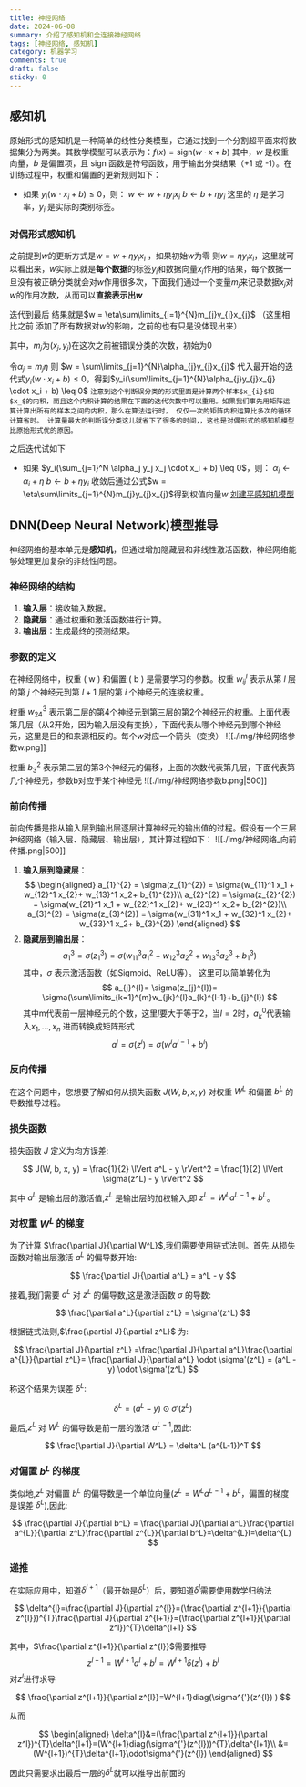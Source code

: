 ```yaml
---
title: 神经网络
date: 2024-06-08
summary: 介绍了感知机和全连接神经网络
tags: [神经网络, 感知机]
category: 机器学习
comments: true
draft: false
sticky: 0
---
```


## 感知机

原始形式的感知机是一种简单的线性分类模型，它通过找到一个分割超平面来将数据集分为两类。其数学模型可以表示为：$f(x) = \text{sign}(w \cdot x + b)$
其中，$w$ 是权重向量，$b$ 是偏置项，且 $\text{sign}$ 函数是符号函数，用于输出分类结果（+1 或 -1）。在训练过程中，权重和偏置的更新规则如下：

- 如果 $y_i(w \cdot x_i + b) \leq 0$，则：
  $w \leftarrow w + \eta y_i x_i$
  $b \leftarrow b + \eta y_i$
  这里的 $\eta$ 是学习率，$y_i$ 是实际的类别标签。

### **对偶形式感知机**

之前提到$w$的更新方式是$w = w + \eta y_{i}x_{i}$ ，如果初始$w$为零 则$w = \eta y_{i}x_{i}$，这里就可以看出来，$w$实际上就是**每个数据**的标签$y_{i}$和数据向量$x_{i}$作用的结果，每个数据一旦没有被正确分类就会对$w$作用很多次，下面我们通过一个变量$m_{j}$来记录数据$x_{j}$对$w$的作用次数，从而可以**直接表示出$w$**

迭代到最后 结果就是$w = \eta\sum\limits_{j=1}^{N}m_{j}y_{j}x_{j}$ （这里相比之前 添加了所有数据对$w$的影响，之前的也有只是没体现出来）

其中，$m_{j}$为$(x_{j}, y_{j})$在这次之前被错误分类的次数，初始为0

令$\alpha_{j}=m_{j}\eta$ 则 $w = \sum\limits_{j=1}^{N}\alpha_{j}y_{j}x_{j}$
代入最开始的迭代式$y_i(w \cdot x_i + b) \leq 0$，得到$y_i(\sum\limits_{j=1}^{N}\alpha_{j}y_{j}x_{j} \cdot x_i + b) \leq 0$
`注意到这个判断误分类的形式里面是计算两个样本$x_{i}$和$x_$的内积，而且这个内积计算的结果在下面的迭代次数中可以重用。如果我们事先用矩阵运算计算出所有的样本之间的内积，那么在算法运行时， 仅仅一次的矩阵内积运算比多次的循环计算省时。 计算量最大的判断误分类这儿就省下了很多的时间，，这也是对偶形式的感知机模型比原始形式优的原因。`

之后迭代试如下

- 如果 $y_i(\sum_{j=1}^N \alpha_j y_j x_j \cdot x_i + b) \leq 0$，则：
  $\alpha_i \leftarrow \alpha_i + \eta$
  $b \leftarrow b + \eta y_i$
  收敛后通过公式$w = \eta\sum\limits_{j=1}^{N}m_{j}y_{j}x_{j}$得到权值向量$w$
  [刘建平感知机模型](https://www.cnblogs.com/pinard/p/6042320.html)

## DNN(Deep Neural Network)模型推导

神经网络的基本单元是**感知机**，但通过增加隐藏层和非线性激活函数，神经网络能够处理更加复杂的非线性问题。

### 神经网络的结构

1. **输入层**：接收输入数据。
2. **隐藏层**：通过权重和激活函数进行计算。
3. **输出层**：生成最终的预测结果。

### 参数的定义

在神经网络中，权重 \( w \) 和偏置 \( b \) 是需要学习的参数。权重 $w_{ij}^l$ 表示从第 $l$ 层的第 $j$ 个神经元到第 $l+1$ 层的第 $i$ 个神经元的连接权重。

权重 $w_{24}^3$ 表示第二层的第4个神经元到第三层的第2个神经元的权重。上面代表第几层（从2开始，因为输入层没有变换），下面代表从哪个神经元到哪个神经元，这里是目的和来源相反的。每个$w$对应一个箭头（变换）
![[./img/神经网络参数w.png]]

权重 $b_{3}^{2}$ 表示第二层的第3个神经元的偏移，上面的次数代表第几层，下面代表第几个神经元，参数b对应于某个神经元
![[./img/神经网络参数b.png|500]]

### 前向传播

前向传播是指从输入层到输出层逐层计算神经元的输出值的过程。假设有一个三层神经网络（输入层、隐藏层、输出层），其计算过程如下：
![[./img/神经网络_向前传播.png|500]]

1. **输入层到隐藏层**：
   $$
   \begin{aligned}
   a_{1}^{2} = \sigma(z_{1}^{2}) = \sigma(w_{11}^1 x_1 + w_{12}^1 x_{2}+ w_{13}^1 x_2+ b_{1}^{2})\\
   a_{2}^{2} = \sigma(z_{2}^{2}) = \sigma(w_{21}^1 x_1 + w_{22}^1 x_{2}+ w_{23}^1 x_2+ b_{2}^{2})\\
   a_{3}^{2} = \sigma(z_{3}^{2}) = \sigma(w_{31}^1 x_1 + w_{32}^1 x_{2}+ w_{33}^1 x_2+ b_{3}^{2})
   \end{aligned}
   $$
2. **隐藏层到输出层**：
   $$a_{1}^{3} = \sigma(z_{1}^{3}) = \sigma(w_{11}^3 a_{1}^{2} + w_{12}^{3} a_{2}^{2}+ w_{13}^3 a_{2}^{3}+ b_{1}^{3})$$
   其中，$\sigma$ 表示激活函数（如Sigmoid、ReLU等）。
   这里可以简单转化为
   $$
   a_{j}^{l}= \sigma(z_{j}^{l})= \sigma(\sum\limits_{k=1}^{m}w_{jk}^{l}a_{k}^{l-1}+b_{j}^{l})
   $$
   其中m代表前一层神经元的个数，这里$l$要大于等于2，当$l=2$时，$a_{k}^{0}$代表输入$x_{1}, ..., x_{n}$
   进而转换成矩阵形式
   $$
   a^{l} = \sigma(z^{l}) = \sigma(w^{l}a^{l-1}+b^{l})
   $$

### 反向传播

在这个问题中，您想要了解如何从损失函数 $J(W, b, x, y)$ 对权重 $W^L$ 和偏置 $b^L$ 的导数推导过程。

### 损失函数

损失函数 $J$ 定义为均方误差:

$$
J(W, b, x, y) = \frac{1}{2} \lVert a^L - y \rVert^2 = \frac{1}{2} \lVert \sigma(z^L) - y \rVert^2
$$

其中 $a^L$ 是输出层的激活值,$z^L$ 是输出层的加权输入,即 $z^L = W^L a^{L-1} + b^L$。

### 对权重 $W^L$ 的梯度

为了计算 $\frac{\partial J}{\partial W^L}$,我们需要使用链式法则。首先,从损失函数对输出层激活 $a^L$ 的偏导数开始:

$$
\frac{\partial J}{\partial a^L} = a^L - y
$$

接着,我们需要 $a^L$ 对 $z^L$ 的偏导数,这是激活函数 $\sigma$ 的导数:

$$
\frac{\partial a^L}{\partial z^L} = \sigma'(z^L)
$$

根据链式法则,$\frac{\partial J}{\partial z^L}$ 为:

$$
\frac{\partial J}{\partial z^L} =\frac{\partial J}{\partial a^L}\frac{\partial a^{L}}{\partial z^L}= \frac{\partial J}{\partial a^L} \odot \sigma'(z^L) = (a^L - y) \odot \sigma'(z^L)
$$

称这个结果为误差 $\delta^L$:

$$
\delta^L = (a^L - y) \odot \sigma'(z^L)
$$

最后,$z^L$ 对 $W^L$ 的偏导数是前一层的激活 $a^{L-1}$,因此:

$$
\frac{\partial J}{\partial W^L} = \delta^L (a^{L-1})^T
$$

### 对偏置 $b^L$ 的梯度

类似地,$z^L$ 对偏置 $b^L$ 的偏导数是一个单位向量($z^{L}= W^L a^{L-1} + b^L$，偏置的梯度是误差 $\delta^L$),因此:

$$
\frac{\partial J}{\partial b^L} = \frac{\partial J}{\partial a^L}\frac{\partial a^{L}}{\partial z^L}\frac{\partial z^{L}}{\partial b^L}=\delta^{L}I=\delta^{L}
$$

### 递推

在实际应用中，知道$\delta^{l+1}$（最开始是$\delta^{L}$）后，要知道$\delta^{l}$需要使用数学归纳法

$$
\delta^{l}=\frac{\partial J}{\partial z^{l}}=(\frac{\partial z^{l+1}}{\partial z^{l}})^{T}\frac{\partial J}{\partial z^{l+1}}=(\frac{\partial z^{l+1}}{\partial z^l})^{T}\delta^{l+1}
$$

其中，$\frac{\partial z^{l+1}}{\partial z^{l}}$需要推导
$$z^{l+1} = W^{l+1} a^{l} + b^{l}=W^{l+1}\delta(z^{l})+b^{l}$$
对$z^{l}$进行求导

$$
\frac{\partial z^{l+1}}{\partial z^{l}}=W^{l+1}diag(\sigma^{'}(z^{l}) )
$$

从而

$$
\begin{aligned}
\delta^{l}&=(\frac{\partial z^{l+1}}{\partial z^l})^{T}\delta^{l+1}=(W^{l+1}diag(\sigma^{'}(z^{l}))^{T}\delta^{l+1}\\
	&=(W^{l+1})^{T}\delta^{l+1}\odot\sigma^{'}(z^{l})
\end{aligned}
$$

因此只需要求出最后一层的$\delta^{L}$就可以推导出前面的
